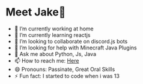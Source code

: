 # Meet Jake👋


- 🔭 I’m currently working at home
- 🌱 I’m currently learning reactjs
- 👯 I’m looking to collaborate on discord.js bots
- 🤔 I’m looking for help with Minecraft Java Plugins
- 💬 Ask me about Python, Js, Java
- 📫 How to reach me: [Here](https://jakecodes.com)
- 😄 Pronouns: Passinate, Great Oral Skills
- ⚡ Fun fact: I started to code when i was 13
